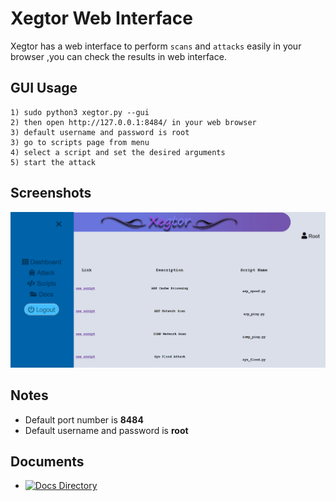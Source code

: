# Xegtor Web Interface

Xegtor has a web interface to perform `scans` and `attacks` easily in your browser ,you can check the results in web interface.

GUI Usage
----

    1) sudo python3 xegtor.py --gui
    2) then open http://127.0.0.1:8484/ in your web browser
    3) default username and password is root
    3) go to scripts page from menu
    4) select a script and set the desired arguments
    5) start the attack
    
Screenshots
----

![Screenshot](../img/gui-scripts-page.png)

Notes
----

- Default port number is **8484**
- Default username and password is **root**

Documents
----

- [![Docs Directory]()](https://github.com/xegtor/xegtor/tree/master/docs)